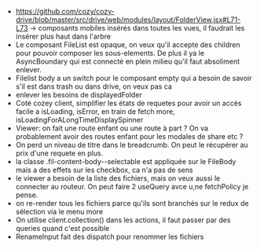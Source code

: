 - https://github.com/cozy/cozy-drive/blob/master/src/drive/web/modules/layout/FolderView.jsx#L71-L73 -> composants mobiles insérés dans toutes les vues, il faudrait les insérer plus haut dans l'arbre
- Le composant FileList est opaque, on veux qu'il accepte des children pour pouvoir composer les sous-elements. De plus il ya le AsyncBoundary qui est connecté en plein milieu qu'il faut absoliment enlever.
- Filelist body a un switch pour le composant empty qui a besoin de savoir s'il est dans trash ou dans drive, on veux pas ca
- enlever les besoins de displayedFolder
- Coté cozey client, simplifier les états de requetes pour avoir un accès facile a isLoading, isError, en train de fetch more, isLoadingForALongTimeDisplaySpinner
- Viewer: on fait une route enfant ou une route à part ? On va probablement avoir des routes enfant pour les modales de share etc ?
- On perd un niveau de titre dans le breadcrumb. On peut le récupérer au prix d'une requete en plus.
- la classe .fil-content-body--selectable est appliquée sur le FileBody mais a des effets sur les checkbox, ca n'a pas de sens
- le viewer a besoin de la liste des fichiers, mais on veux aussi le connecter au routeur. On peut faire 2 useQuery avce u,ne fetchPolicy je pense.
- on re-render tous les fichiers parce qu'ils sont branchés sur le redux de sélection via le menu more
- On utilise client.collection() dans les actions, il faut passer par des queries quand c'est possible
- RenameInput fait des dispatch pour renommer les fichiers
